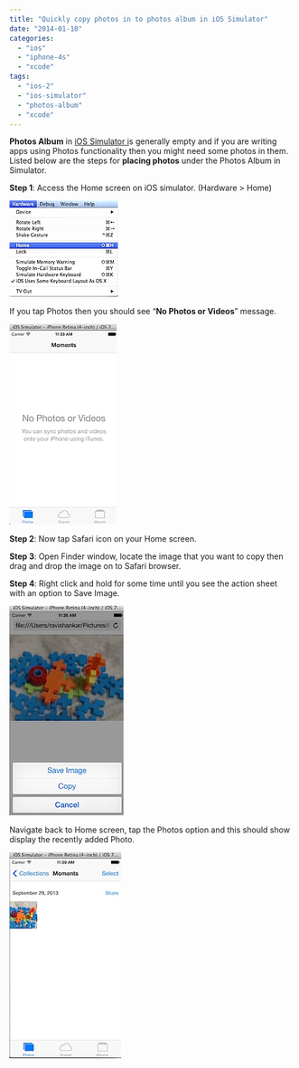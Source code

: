 ```yaml
---
title: "Quickly copy photos in to photos album in iOS Simulator"
date: "2014-01-10"
categories: 
  - "ios"
  - "iphone-4s"
  - "xcode"
tags: 
  - "ios-2"
  - "ios-simulator"
  - "photos-album"
  - "xcode"
---
```


**Photos Album** in [iOS Simulator i](https://rshankar.com/xcodes-ios-simulator-for-iphone-and-ipad/)s generally empty and if you are writing apps using Photos functionality then you might need some photos in them. Listed below are the steps for **placing photos** under the Photos Album in Simulator.

**Step 1**: Access the Home screen on iOS simulator. (Hardware > Home)

![Access Home Screen on iOS Simulator](/assets/images/201401101125.jpg)

If you tap Photos then you should see “**No Photos or Videos**” message.

![No Photos or Videos](/assets/images/201401101133.jpg)

**Step 2**: Now tap Safari icon on your Home screen.

**Step 3**: Open Finder window, locate the image that you want to copy then drag and drop the image on to Safari browser.

**Step 4**: Right click and hold for some time until you see the action sheet with an option to Save Image.

![Save Image on Simulator](/assets/images/201401101137.jpg)

Navigate back to Home screen, tap the Photos option and this should show display the recently added Photo.

![Photo Album on Simulator with Photos](/assets/images/201401101140.jpg)

